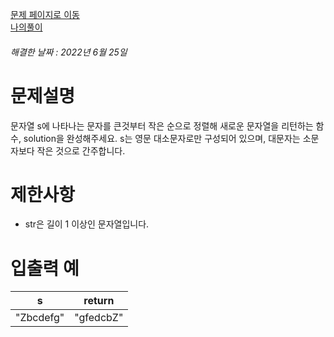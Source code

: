 [문제 페이지로 이동](https://programmers.co.kr/learn/courses/30/lessons/12917)   
[나의풀이](https://github.com/HK-An/coding_practice/blob/main/CodingPractice/programmers-lv1-arrange_string_desc/src/main/java/kr/hk/Solution.java)
###### 해결한 날짜 : 2022년 6월 25일
# 문제설명
문자열 s에 나타나는 문자를 큰것부터 작은 순으로 정렬해 새로운 문자열을 리턴하는 함수, solution을 완성해주세요.
s는 영문 대소문자로만 구성되어 있으며, 대문자는 소문자보다 작은 것으로 간주합니다.

# 제한사항
- str은 길이 1 이상인 문자열입니다.

# 입출력 예
|s|return|
|-|-|
|"Zbcdefg"|"gfedcbZ"|
